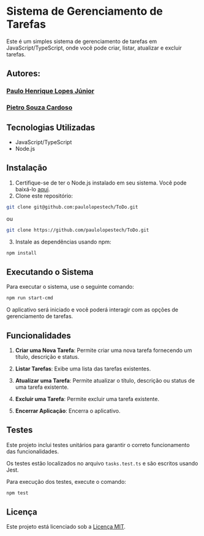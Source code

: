 # Sistema de Gerenciamento de Tarefas

Este é um simples sistema de gerenciamento de tarefas em JavaScript/TypeScript, onde você pode criar, listar, atualizar e excluir tarefas.

## Autores:
### [Paulo Henrique Lopes Júnior](https://github.com/paulolopestech)

### [Pietro Souza Cardoso](https://github.com/Pietro19)

## Tecnologias Utilizadas

- JavaScript/TypeScript
- Node.js

## Instalação

1. Certifique-se de ter o Node.js instalado em seu sistema. Você pode baixá-lo [aqui](https://nodejs.org/).
2. Clone este repositório:

```bash
git clone git@github.com:paulolopestech/ToDo.git
```
ou
```bash
git clone https://github.com/paulolopestech/ToDo.git
```

3. Instale as dependências usando npm:

```bash
npm install
```

## Executando o Sistema

Para executar o sistema, use o seguinte comando:

```bash
npm run start-cmd
```

O aplicativo será iniciado e você poderá interagir com as opções de gerenciamento de tarefas.

## Funcionalidades

1. **Criar uma Nova Tarefa**: Permite criar uma nova tarefa fornecendo um título, descrição e status.

2. **Listar Tarefas**: Exibe uma lista das tarefas existentes.

3. **Atualizar uma Tarefa**: Permite atualizar o título, descrição ou status de uma tarefa existente.

4. **Excluir uma Tarefa**: Permite excluir uma tarefa existente.

5. **Encerrar Aplicação**: Encerra o aplicativo.

## Testes

Este projeto inclui testes unitários para garantir o correto funcionamento das funcionalidades.

Os testes estão localizados no arquivo `tasks.test.ts` e são escritos usando Jest.

Para execução dos testes, execute o comando:
```bash
npm test
```

## Licença

Este projeto está licenciado sob a [Licença MIT](LICENSE).

